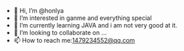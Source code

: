 - 👋 Hi, I’m @honlya
- 👀 I’m interested in ganme and everything special
- 🌱 I’m currently learning JAVA and i am not very good at it.
- 💞️ I’m looking to collaborate on ...
- 📫 How to reach me:1479234552@qq.com

<!---
honlya/honlya is a ✨ special ✨ repository because its `README.md` (this file) appears on your GitHub profile.
You can click the Preview link to take a look at your changes.
--->
